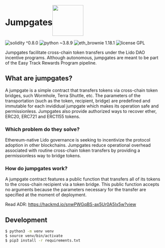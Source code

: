
  
<div style="display: flex;" align="center">
  <h1 align="center">Jumpgates</h1>
  <img src="https://raw.githubusercontent.com/lidofinance/jumpgates/main/img/logo.png" width="100" align="left" />
</div>

![solidity ^0.8.0](https://img.shields.io/badge/solidity-%5E0.8.0-lightgray)
![python ~3.8.9](https://img.shields.io/badge/python-~3.8.9-blue)
![eth_brownie 1.18.1](https://img.shields.io/badge/eth__brownie-1.18.1-brown)
![license GPL](https://img.shields.io/badge/license-GPL-green)

Jumpgates facilitate cross-chain token transfers under the Lido DAO incentive programs. Although autonomous, jumpgates are meant to be part of the Easy Track Rewards Program pipeline.
  
## What are jumpgates?

A jumpgate is a simple contract that transfers tokens via cross-chain token bridges, such Wormhole, Terra Shuttle, etc. The parameters of the transportation (such as the token, recipient, bridge) are predefined and immutable for each invididual jumpgate which makes its operation safe and permissionless. Jumpgates also provide authorized ways to recover ether, ERC20, ERC721 and ERC1155 tokens.

### Which problem do they solve?  
Ethereum-native Lido governance is seeking to incentivize the protocol adoption in other blockchains. Jumpgates reduce operational overhead associated with routine cross-chain token transfers by providing a permissionless way to bridge tokens. 
  
### How do jumpgates work?

A jumpgate contract features a public function that transfers all of its tokens to the cross-chain recipient via a token bridge. This public function accepts no arguments because the parameters necessary for the transfer are specified at the moment of deployment.

  
Read ADR: https://hackmd.io/snwPWGqBS-ax5Ur0A5Ix5w?view

## Development

```bash
$ python3 -m venv venv
$ source venv/bin/activate
$ pip3 install -r requirements.txt
```
